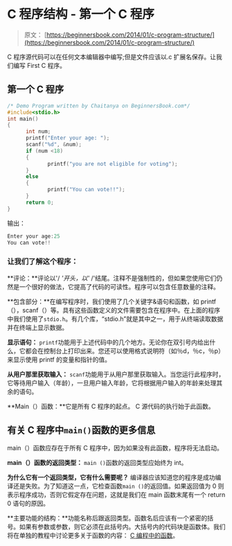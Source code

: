 # C 程序结构 - 第一个 C 程序

> 原文： [https://beginnersbook.com/2014/01/c-program-structure/](https://beginnersbook.com/2014/01/c-program-structure/)

C 程序源代码可以在任何文本编辑器中编写;但是文件应该以.c 扩展名保存。让我们编写 First C 程序。

## 第一个 C 程序

```c
/* Demo Program written by Chaitanya on BeginnersBook.com*/
#include<stdio.h>
int main()
{
      int num;
      printf("Enter your age: ");
      scanf("%d", &num);
      if (num <18)
      {
             printf("you are not eligible for voting");
      }
      else
      {
             printf("You can vote!!");
      }
      return 0;
}
```

输出：

```c
Enter your age:25
You can vote!!
```

### 让我们了解这个程序：

**评论：**评论以'/ *'开头，以'* /'结尾。注释不是强制性的，但如果您使用它们仍然是一个很好的做法，它提高了代码的可读性。程序可以包含任意数量的注释。

**包含部分：**在编写程序时，我们使用了几个关键字&amp;语句和函数，如 printf（），scanf（）等。具有这些函数定义的文件需要包含在程序中。在上面的程序中我们使用了`stdio.h`。有几个库，“stdio.h”就是其中之一，用于从终端读取数据并在终端上显示数据。

**显示语句：** `printf`功能用于上述代码中的几个地方。无论你在双引号内给出什么，它都会在控制台上打印出来。您还可以使用格式说明符（如％d，％c，％p）来显示使用 printf 的变量和指针的值。

**从用户那里获取输入：** `scanf`功能用于从用户那里获取输入。当您运行此程序时，它等待用户输入（年龄），一旦用户输入年龄，它将根据用户输入的年龄来处理其余的语句。

**Main（）函数：**它是所有 C 程序的起点。 C 源代码的执行始于此函数。

## 有关 C 程序中`main()`函数的更多信息

main（）函数应存在于所有 C 程序中，因为如果没有此函数，程序将无法启动。

**main（）函数的返回类型：** `main ()`函数的返回类型应始终为 int。

**为什么它有一个返回类型，它有什么需要呢？** 编译器应该知道您的程序是成功编译还是失败。为了知道这一点，它检查函数`main ()`的返回值。如果返回值为 0 则表示程序成功，否则它假定存在问题，这就是我们在 main 函数末尾有一个 return 0 语句的原因。

**主要功能的结构：**功能名称后跟返回类型。函数名后应该有一个紧密的括号。如果有参数或参数，则它必须在此括号内。大括号内的代码块是函数体。我们将在单独的教程中讨论更多关于函数的内容： [C 编程中的函数](https://beginnersbook.com/2014/01/c-functions-examples/)。